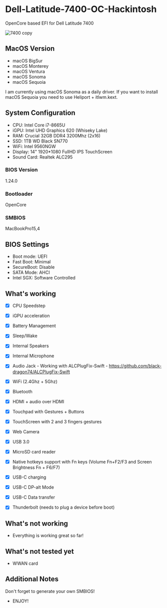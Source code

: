 # Dell-Latitude-7400-OC-Hackintosh

OpenCore based EFI for Dell Latitude 7400


![7400 copy](https://user-images.githubusercontent.com/93620854/222604110-178aa25d-482f-4298-bd87-c95512504164.png)






## MacOS Version

- macOS BigSur
- macOS Monterey
- macOS Ventura
- macOS Sonoma
- macOS Sequoia

I am currently using macOS Sonoma as a daily driver. If you want to install macOS Sequoia you need to use Heliport + itlwm.kext.

## System Configuration

- CPU:  Intel Core i7-8665U
- iGPU: Intel UHD Graphics 620 (Whiseky Lake)
- RAM:  Crucial 32GB DDR4 3200Mhz (2x16)
- SSD:  1TB WD Black SN770
- WiFi: Intel 9560NGW
- Display: 14" 1920*1080 FullHD IPS TouchScreen
- Sound Card: Realtek ALC295


### BIOS Version

1.24.0


### Bootloader

OpenCore

### SMBIOS

MacBookPro15,4


## BIOS Settings

- Boot mode: UEFI
- Fast Boot: Minimal
- SecureBoot: Disable
- SATA Mode: AHCI 
- Intel SGX: Software Controlled


## What's working

 
 - [x] CPU Speedstep

 - [x] iGPU acceleration

 - [x] Battery Management
 
 - [x] Sleep/Wake
 
 - [x] Internal Speakers
 
 - [x] Internal Microphone
 
 - [x] Audio Jack - Working with ALCPlugFix-Swift - https://github.com/black-dragon74/ALCPlugFix-Swift
 
 - [x] WiFi (2.4Ghz + 5Ghz)
 
 - [x] Bluetooth

 - [x] HDMI + audio over HDMI

 - [x] Touchpad with Gestures + Buttons
 
 - [x] TouchScreen with 2 and 3 fingers gestures

 - [x] Web Camera

 - [x] USB 3.0

 - [x] MicroSD card reader 

 - [x] Native hotkeys support with Fn keys (Volume Fn+F2/F3 and Screen Brightness Fn + F6/F7)
 
 - [x] USB-C charging

 - [x] USB-C DP-alt Mode
  
 - [x] USB-C Data transfer
 
 - [x] Thunderbolt (needs to plug a device before boot)
 
 


## What's not working

- Everything is working great so far!

## What's not tested yet

- WWAN card

## Additional Notes

Don't forget to generate your own SMBIOS! 

- ENJOY!
